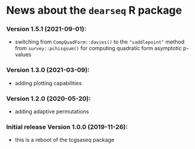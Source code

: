 # News about the `dearseq` R package

### Version 1.5.1 (2021-09-01):
*  switching from `CompQuadForm::davies()` to the `"saddlepoint"` method from 
`survey::pchisqsum()` for computing quadratic form asymptotic p-values

### Version 1.3.0 (2021-03-09):
*  adding plotting capabilities

### Version 1.2.0 (2020-05-20):
*  adding adaptive permutations

### Initial release Version 1.0.0 (2019-11-26):
*  this is a reboot of the tcgsaseq package

